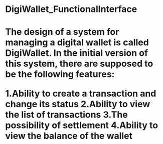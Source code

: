 

# DigiWallet_FunctionalInterface
<h1>The design of a system for managing a digital wallet is called DigiWallet. In the initial version of this system, there are supposed to be the following features:


1.Ability to create a transaction and change its status
2.Ability to view the list of transactions
3.The possibility of settlement
4.Ability to view the balance of the wallet</h1>
